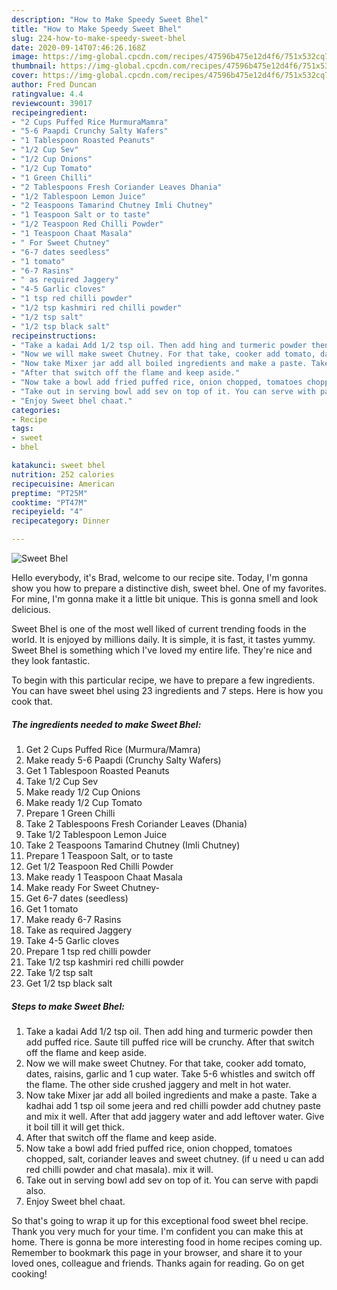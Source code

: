 ```yaml
---
description: "How to Make Speedy Sweet Bhel"
title: "How to Make Speedy Sweet Bhel"
slug: 224-how-to-make-speedy-sweet-bhel
date: 2020-09-14T07:46:26.168Z
image: https://img-global.cpcdn.com/recipes/47596b475e12d4f6/751x532cq70/sweet-bhel-recipe-main-photo.jpg
thumbnail: https://img-global.cpcdn.com/recipes/47596b475e12d4f6/751x532cq70/sweet-bhel-recipe-main-photo.jpg
cover: https://img-global.cpcdn.com/recipes/47596b475e12d4f6/751x532cq70/sweet-bhel-recipe-main-photo.jpg
author: Fred Duncan
ratingvalue: 4.4
reviewcount: 39017
recipeingredient:
- "2 Cups Puffed Rice MurmuraMamra"
- "5-6 Paapdi Crunchy Salty Wafers"
- "1 Tablespoon Roasted Peanuts"
- "1/2 Cup Sev"
- "1/2 Cup Onions"
- "1/2 Cup Tomato"
- "1 Green Chilli"
- "2 Tablespoons Fresh Coriander Leaves Dhania"
- "1/2 Tablespoon Lemon Juice"
- "2 Teaspoons Tamarind Chutney Imli Chutney"
- "1 Teaspoon Salt or to taste"
- "1/2 Teaspoon Red Chilli Powder"
- "1 Teaspoon Chaat Masala"
- " For Sweet Chutney"
- "6-7 dates seedless"
- "1 tomato"
- "6-7 Rasins"
- " as required Jaggery"
- "4-5 Garlic cloves"
- "1 tsp red chilli powder"
- "1/2 tsp kashmiri red chilli powder"
- "1/2 tsp salt"
- "1/2 tsp black salt"
recipeinstructions:
- "Take a kadai Add 1/2 tsp oil. Then add hing and turmeric powder then add puffed rice. Saute till puffed rice will be crunchy. After that switch off the flame and keep aside."
- "Now we will make sweet Chutney. For that take, cooker add tomato, dates, raisins, garlic and 1 cup water. Take 5-6 whistles and switch off the flame. The other side crushed jaggery and melt in hot water."
- "Now take Mixer jar add all boiled ingredients and make a paste. Take a kadhai add 1 tsp oil some jeera and red chilli powder add chutney paste and mix it well. After that add jaggery water and add leftover water. Give it boil till it will get thick."
- "After that switch off the flame and keep aside."
- "Now take a bowl add fried puffed rice, onion chopped, tomatoes chopped, salt, coriander leaves and sweet chutney. (if u need u can add red chilli powder and chat masala). mix it will."
- "Take out in serving bowl add sev on top of it. You can serve with papdi also."
- "Enjoy Sweet bhel chaat."
categories:
- Recipe
tags:
- sweet
- bhel

katakunci: sweet bhel 
nutrition: 252 calories
recipecuisine: American
preptime: "PT25M"
cooktime: "PT47M"
recipeyield: "4"
recipecategory: Dinner

---
```



![Sweet Bhel](https://img-global.cpcdn.com/recipes/47596b475e12d4f6/751x532cq70/sweet-bhel-recipe-main-photo.jpg)

Hello everybody, it's Brad, welcome to our recipe site. Today, I'm gonna show you how to prepare a distinctive dish, sweet bhel. One of my favorites. For mine, I'm gonna make it a little bit unique. This is gonna smell and look delicious.

Sweet Bhel is one of the most well liked of current trending foods in the world. It is enjoyed by millions daily. It is simple, it is fast, it tastes yummy. Sweet Bhel is something which I've loved my entire life. They're nice and they look fantastic.




To begin with this particular recipe, we have to prepare a few ingredients. You can have sweet bhel using 23 ingredients and 7 steps. Here is how you cook that.

<!--inarticleads1-->

##### The ingredients needed to make Sweet Bhel:

1. Get 2 Cups Puffed Rice (Murmura/Mamra)
1. Make ready 5-6 Paapdi (Crunchy Salty Wafers)
1. Get 1 Tablespoon Roasted Peanuts
1. Take 1/2 Cup Sev
1. Make ready 1/2 Cup Onions
1. Make ready 1/2 Cup Tomato
1. Prepare 1 Green Chilli
1. Take 2 Tablespoons Fresh Coriander Leaves (Dhania)
1. Take 1/2 Tablespoon Lemon Juice
1. Take 2 Teaspoons Tamarind Chutney (Imli Chutney)
1. Prepare 1 Teaspoon Salt, or to taste
1. Get 1/2 Teaspoon Red Chilli Powder
1. Make ready 1 Teaspoon Chaat Masala
1. Make ready  For Sweet Chutney-
1. Get 6-7 dates (seedless)
1. Get 1 tomato
1. Make ready 6-7 Rasins
1. Take  as required Jaggery
1. Take 4-5 Garlic cloves
1. Prepare 1 tsp red chilli powder
1. Take 1/2 tsp kashmiri red chilli powder
1. Take 1/2 tsp salt
1. Get 1/2 tsp black salt




<!--inarticleads2-->

##### Steps to make Sweet Bhel:

1. Take a kadai Add 1/2 tsp oil. Then add hing and turmeric powder then add puffed rice. Saute till puffed rice will be crunchy. After that switch off the flame and keep aside.
1. Now we will make sweet Chutney. For that take, cooker add tomato, dates, raisins, garlic and 1 cup water. Take 5-6 whistles and switch off the flame. The other side crushed jaggery and melt in hot water.
1. Now take Mixer jar add all boiled ingredients and make a paste. Take a kadhai add 1 tsp oil some jeera and red chilli powder add chutney paste and mix it well. After that add jaggery water and add leftover water. Give it boil till it will get thick.
1. After that switch off the flame and keep aside.
1. Now take a bowl add fried puffed rice, onion chopped, tomatoes chopped, salt, coriander leaves and sweet chutney. (if u need u can add red chilli powder and chat masala). mix it will.
1. Take out in serving bowl add sev on top of it. You can serve with papdi also.
1. Enjoy Sweet bhel chaat.




So that's going to wrap it up for this exceptional food sweet bhel recipe. Thank you very much for your time. I'm confident you can make this at home. There is gonna be more interesting food in home recipes coming up. Remember to bookmark this page in your browser, and share it to your loved ones, colleague and friends. Thanks again for reading. Go on get cooking!
